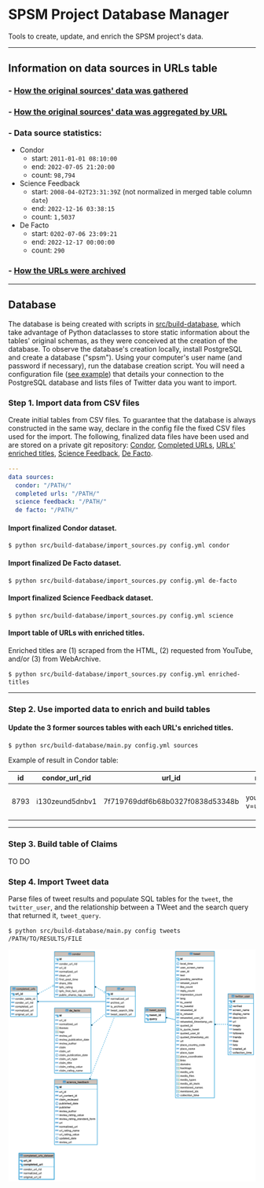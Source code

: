 # SPSM Project Database Manager

Tools to create, update, and enrich the SPSM project's data.

---

## Information on data sources in URLs table

### - [How the original sources' data was gathered](doc/data-sources.md)

### - [How the original sources' data was aggregated by URL](doc/normalization.md)

### - Data source statistics:

- Condor
  - start: `2011-01-01 08:10:00`
  - end: `2022-07-05 21:20:00`
  - count: `98,794`
- Science Feedback
  - start: `2008-04-02T23:31:39Z` (not normalized in merged table column `date`)
  - end: `2022-12-16 03:38:15`
  - count: `1,5037`
- De Facto
  - start: `0202-07-06 23:09:21`
  - end: `2022-12-17 00:00:00`
  - count: `290`

### - [How the URLs were archived](doc/archive.md)

---

## Database

The database is being created with scripts in [src/build-database](src/build-database/), which take advantage of Python dataclasses to store static information about the tables' original schemas, as they were conceived at the creation of the database. To observe the database's creation locally, install PostgreSQL and create a database ("spsm"). Using your computer's user name (and password if necessary), run the database creation script. You will need a configuration file ([see example](example.config.json)) that details your connection to the PostgreSQL database and lists files of Twitter data you want to import.

### Step 1. Import data from CSV files

Create initial tables from CSV files. To guarantee that the database is always constructed in the same way, declare in the config file the fixed CSV files used for the import. The following, finalized data files have been used and are stored on a private git repository: [Condor](https://github.com/medialab/spsm-data/blob/main/database-files/for_import/condor_full.csv), [Completed URLs](https://github.com/medialab/spsm-data/blob/main/database-files/for_import/unique_completed_urls_from_condor_set_of_duplicate_urls.csv), [URLs' enriched titles](https://github.com/medialab/spsm-data/blob/main/database-files/for_import/url_title_enrichment.csv), [Science Feedback](https://github.com/medialab/spsm-data/blob/main/database-files/for_import/science_feedback_full.json), [De Facto](https://github.com/medialab/spsm-data/blob/main/database-files/for_import/defacto_full.json).

```yaml
---
data sources:
  condor: "/PATH/"
  completed urls: "/PATH/"
  science feedback: "/PATH/"
  de facto: "/PATH/"
```

#### Import finalized Condor dataset.

```shell
$ python src/build-database/import_sources.py config.yml condor
```

#### Import finalized De Facto dataset.

```shell
$ python src/build-database/import_sources.py config.yml de-facto
```

#### Import finalized Science Feedback dataset.

```shell
$ python src/build-database/import_sources.py config.yml science
```

#### Import table of URLs with enriched titles.

Enriched titles are (1) scraped from the HTML, (2) requested from YouTube, and/or (3) from WebArchive.

```shell
$ python src/build-database/import_sources.py config.yml enriched-titles
```

---

### Step 2. Use imported data to enrich and build tables

#### Update the 3 former sources tables with each URL's enriched titles.

```shell
$ python src/build-database/main.py config.yml sources
```

Example of result in Condor table:

| id   | condor_url_rid  | url_id                           | normalized_url                  | share_title | ... | title_from_youtube                                      |
| ---- | --------------- | -------------------------------- | ------------------------------- | ----------- | --- | ------------------------------------------------------- |
| 8793 | i130zeund5dnbv1 | 7f719769ddf6b68b0327f0838d53348b | youtube.com/watch?v=ua1RPdQchsc |             | ... | Burger King Admits To Using Horse Meat In Their Burgers |

---

### Step 3. Build table of Claims

TO DO

### Step 4. Import Tweet data

Parse files of tweet results and populate SQL tables for the `tweet`, the `twitter_user`, and the relationship between a TWeet and the search query that returned it, `tweet_query`.

```shell
$ python src/build-database/main.py config tweets /PATH/TO/RESULTS/FILE
```

![ER diagram](doc/spsm%20-%20public.png)
